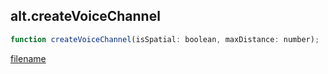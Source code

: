 ## alt.createVoiceChannel

```js
function createVoiceChannel(isSpatial: boolean, maxDistance: number);
```

[filename](method_createVoiceChannel_m.md ':include')